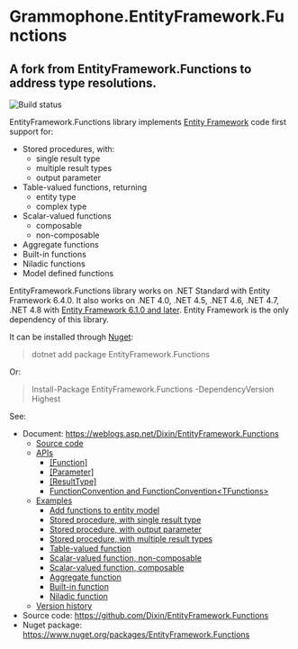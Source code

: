 <h1>Grammophone.EntityFramework.Functions</h1>
<h2>A fork from EntityFramework.Functions to address type resolutions.</h2>
<a fref="https://ci.appveyor.com/project/Dixin/entityframework-functions"><img src="https://ci.appveyor.com/api/projects/status/r4x7jaav6ldw68fa?svg=true" alt="Build status" /></a>
<p>EntityFramework.Functions library implements <a href="https://en.wikipedia.org/wiki/Entity_Framework" target="_blank">Entity Framework</a> code first support for:</p>
<ul>
    <li>
        Stored procedures, with:
        <ul>
            <li>single result type</li>
            <li>multiple result types</li>
            <li>output parameter</li>
        </ul>
    </li>
    <li>
        Table-valued functions, returning
        <ul>
            <li>entity type</li>
            <li>complex type</li>
        </ul>
    </li>
    <li>
        Scalar-valued functions
        <ul>
            <li>composable</li>
            <li>non-composable</li>
        </ul>
    </li>
    <li>Aggregate functions</li>
    <li>Built-in functions</li>
    <li>Niladic functions</li>
    <li>Model defined functions</li>
</ul>
<p>EntityFramework.Functions library works on .NET Standard with Entity Framework 6.4.0. It also works on .NET 4.0, .NET 4.5, .NET 4.6, .NET 4.7, .NET 4.8 with <a href="https://msdn.microsoft.com/en-us/data/jj574253.aspx" target="_blank">Entity Framework 6.1.0 and later</a>. Entity Framework is the only dependency of this library.</p>
<p>It can be installed through <a href="https://www.nuget.org/packages/EntityFramework.Functions" target="_blank">Nuget</a>:</p>
<blockquote>
    <p>dotnet add package EntityFramework.Functions</p>
</blockquote>
<p>Or:</p>
<blockquote>
    <p>Install-Package EntityFramework.Functions -DependencyVersion Highest</p>
</blockquote>
<p>See:</p>
<ul>
    <li>Document: <a title="https://weblogs.asp.net/Dixin/EntityFramework.Functions" href="https://weblogs.asp.net/Dixin/EntityFramework.Functions" target="_blank">https://weblogs.asp.net/Dixin/EntityFramework.Functions</a>
    <ul>
        <li><a href="https://weblogs.asp.net/Dixin/EntityFramework.Functions#Source_code">Source code</a></li>
        <li><a href="https://weblogs.asp.net/Dixin/EntityFramework.Functions#APIs">APIs</a>
        <ul>
            <li><a href="https://weblogs.asp.net/Dixin/EntityFramework.Functions#[Function]">[Function]</a></li>
            <li><a href="https://weblogs.asp.net/Dixin/EntityFramework.Functions#[Parameter]">[Parameter]</a></li>
            <li><a href="https://weblogs.asp.net/Dixin/EntityFramework.Functions#[ResultType]">[ResultType]</a></li>
            <li><a href="https://weblogs.asp.net/Dixin/EntityFramework.Functions#FunctionConvention_and_FunctionConvention&lt;TFunctions&gt;">FunctionConvention and FunctionConvention&lt;TFunctions&gt;</a></li>
        </ul></li>
        <li><a href="https://weblogs.asp.net/Dixin/EntityFramework.Functions#Examples">Examples</a>
        <ul>
            <li><a href="https://weblogs.asp.net/Dixin/EntityFramework.Functions#Add_functions_to_entity_model">Add functions to entity model</a></li>
            <li><a href="https://weblogs.asp.net/Dixin/EntityFramework.Functions#Stored procedure,_with_single_result_type">Stored procedure, with single result type</a></li>
            <li><a href="https://weblogs.asp.net/Dixin/EntityFramework.Functions#Stored_procedure,_with_output_parameter">Stored procedure, with output parameter</a></li>
            <li><a href="https://weblogs.asp.net/Dixin/EntityFramework.Functions#Stored_procedure,_with_multiple_result_types">Stored procedure, with multiple result types</a></li>
            <li><a href="https://weblogs.asp.net/Dixin/EntityFramework.Functions#Table-valued_function">Table-valued function</a></li>
            <li><a href="https://weblogs.asp.net/Dixin/EntityFramework.Functions#Scalar-valued_function,_non-composable">Scalar-valued function, non-composable</a></li>
            <li><a href="https://weblogs.asp.net/Dixin/EntityFramework.Functions#Scalar-valued_function,_composable">Scalar-valued function, composable</a></li>
            <li><a href="https://weblogs.asp.net/Dixin/EntityFramework.Functions#Aggregate_function">Aggregate function</a></li>
            <li><a href="https://weblogs.asp.net/Dixin/EntityFramework.Functions#Built-in_function">Built-in function</a></li>
            <li><a href="https://weblogs.asp.net/Dixin/EntityFramework.Functions#Niladic_function">Niladic function</a></li>
        </ul></li>
        <li><a href="https://weblogs.asp.net/Dixin/EntityFramework.Functions#Version_history">Version history</a></li>
    </ul></li>
    <li>Source code: <a title="https://github.com/Dixin/EntityFramework.Functions" href="https://github.com/Dixin/EntityFramework.Functions" target="_blank">https://github.com/Dixin/EntityFramework.Functions</a></li>
    <li>Nuget package: <a title="https://www.nuget.org/packages/EntityFramework.Functions" href="https://www.nuget.org/packages/EntityFramework.Functions">https://www.nuget.org/packages/EntityFramework.Functions</a></li>
</ul>
